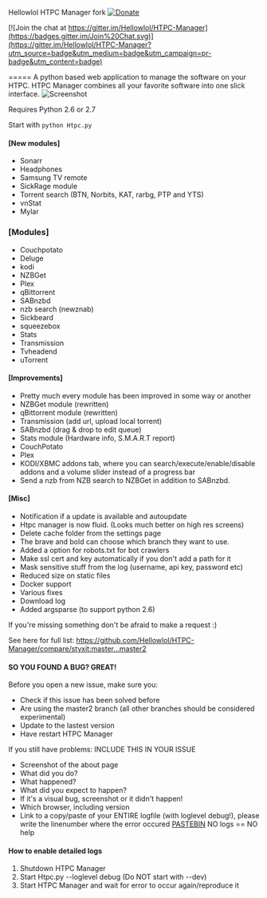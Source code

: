 Hellowlol HTPC Manager fork [![Donate](https://www.paypalobjects.com/en_US/i/btn/btn_donate_LG.gif)](https://www.paypal.com/cgi-bin/webscr?cmd=_s-xclick&hosted_button_id=U3BELJYUPR95U)

[![Join the chat at https://gitter.im/Hellowlol/HTPC-Manager](https://badges.gitter.im/Join%20Chat.svg)](https://gitter.im/Hellowlol/HTPC-Manager?utm_source=badge&utm_medium=badge&utm_campaign=pr-badge&utm_content=badge)

=====
A python based web application to manage the software on your HTPC. HTPC Manager combines all your favorite software into one slick interface.
![Screenshot](http://i.imgur.com/6QEWPFf.png)

Requires Python 2.6 or 2.7

Start with ```python Htpc.py```


#### [New modules]
- Sonarr
- Headphones
- Samsung TV remote
- SickRage module
- Torrent search (BTN, Norbits, KAT, rarbg, PTP and YTS)
- vnStat
- Mylar

### [Modules]
- Couchpotato
- Deluge
- kodi
- NZBGet
- Plex
- qBittorrent
- SABnzbd
- nzb search (newznab)
- Sickbeard
- squeezebox
- Stats
- Transmission
- Tvheadend
- uTorrent

#### [Improvements]
- Pretty much every module has been improved in some way or another
- NZBGet module (rewritten)
- qBittorrent module (rewritten)
- Transmission (add url, upload local torrent)
- SABnzbd (drag & drop to edit queue)
- Stats module (Hardware info, S.M.A.R.T report)
- CouchPotato
- Plex
- KODI/XBMC addons tab, where you can search/execute/enable/disable addons and a volume slider instead of a progress bar
- Send a nzb from NZB search to NZBGet in addition to SABnzbd.

#### [Misc]
- Notification if a update is available and autoupdate
- Htpc manager is now fluid. (Looks much better on high res screens)
- Delete cache folder from the settings page
- The brave and bold can choose which branch they want to use.
- Added a option for robots.txt for bot crawlers
- Make ssl cert and key automatically if you don't add a path for it
- Mask sensitive stuff from the log (username, api key, password etc)
- Reduced size on static files
- Docker support
- Various fixes
- Download log
- Added argsparse (to support python 2.6)

If you're missing something don't be afraid to make a request :)

See here for full list:
https://github.com/Hellowlol/HTPC-Manager/compare/styxit:master...master2

#### SO YOU FOUND A BUG? GREAT!

Before you open a new issue, make sure you:
- Check if this issue has been solved before
- Are using the master2 branch (all other branches should be considered experimental)
- Update to the lastest version
- Have restart HTPC Manager

If you still have problems: INCLUDE THIS IN YOUR ISSUE
 - Screenshot of the about page
 - What did you do?
 - What happened?
 - What did you expect to happen?
 - If it's a visual bug, screenshot or it didn't happen!
 - Which browser, including version
 - Link to a copy/paste of your ENTIRE logfile (with loglevel debug!), please write the linenumber where the error occured [PASTEBIN](http://www.pastebin.com) NO logs == NO help

#### How to enable detailed logs
1. Shutdown HTPC Manager
2. Start Htpc.py --loglevel debug (Do NOT start with --dev)
3. Start HTPC Manager and wait for error to occur again/reproduce it



